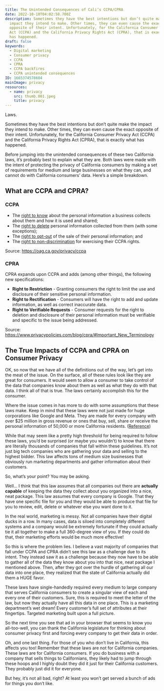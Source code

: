 ```yaml
---
title: The Unintended Consequences of Cali’s CCPA/CPRA
date: 2022-10-10T04:02:58.700Z
description: Sometimes they have the best intentions but don’t quite make the
  impact they intend to make. Other times, they can even cause the exact
  opposite of their intent. Unfortunately, for the California Consumer Privacy
  Act (CCPA) and the California Privacy Rights Act (CPRA), that is exactly what
  has happened.
draft: false
keywords:
  - Digital marketing
  - Consumer privacy
  - CCPA
  - CPRA
  - CCPA backfires
  - CCPA unintended consequences
ID: 1665374578684
mainImage: privacy
resources:
  - name: privacy
    src: thumb.001.jpeg
    title: privacy
---
```

Laws.

Sometimes they have the best intentions but don’t quite make the impact they intend to make. Other times, they can even cause the exact opposite of their intent. Unfortunately, for the California Consumer Privacy Act (CCPA) and the California Privacy Rights Act (CPRA), that is exactly what has happened.

Before jumping into the unintended consequences of these two California laws, it’s probably best to explain what they are. Both laws were made with the intent of protecting the privacy of California consumers by making a set of requirements for medium and large businesses on what they can, and cannot do with California consumers’ data. Here’s a simple breakdown.

## What are CCPA and CPRA?

### CCPA

* The [right to know](https://oag.ca.gov/privacy/ccpa#sectionc) about the personal information a business collects about them and how it is used and shared;
* The [right to delete](https://oag.ca.gov/privacy/ccpa#sectione) personal information collected from them (with some exceptions);
* The [right to opt-out](https://oag.ca.gov/privacy/ccpa#sectionb) of the sale of their personal information; and
* The [right to non-discrimination](https://oag.ca.gov/privacy/ccpa#sectionf) for exercising their CCPA rights.

Source: [](https://oag.ca.gov/privacy/ccpa)<https://oag.ca.gov/privacy/ccpa>

### CPRA

CPRA expands upon CCPA and adds (among other things), the following new specifications:

* **Right to Restriction** - Granting consumers the right to limit the use and disclosure of their sensitive personal information.
* **Right to Rectification** - Consumers will have the right to add and update information, as well as correct inaccurate data.
* **Right to Verifiable Requests** - Consumer requests for the right to deletion and disclosure of their personal information must be verifiable and specific to the issue being addressed.

Source: [](https://www.privacypolicies.com/blog/cpra/#Important_New_Terminology)<https://www.privacypolicies.com/blog/cpra/#Important_New_Terminology>

## The True Impacts of CCPA and CPRA on Consumer Privacy

OK, so now that we have all of the definitions out of the way, let’s get into the meat of the issue. On the surface, all of these rules look like they are great for consumers. It would seem to allow a consumer to take control of the data that companies know about them as well as what they do with that data. I think all of that is true. The laws certainly accomplish this for the consumer.

Where the issue comes in has more to do with some assumptions that these laws make. Keep in mind that these laws were not just made for huge corporations like Google and Meta. They are made for every company with over $25 million in gross revenue or ones that buy, sell, share or receive the personal information of 50,000 or more California residents. ([Reference](https://higgslaw.com/am-i-subject-to-the-ccpa/))

While that may seem like a pretty high threshold for being required to follow these laws, you’d be surprised (or maybe you wouldn’t) to know that there are literally thousands of companies that fall within these guidelines. It’s not just big tech companies who are gathering your data and selling to the highest bidder. This law affects tons of medium size businesses that obviously run marketing departments and gather information about their customers.

So, what’s your point? You may be asking.

Well… I think that this law assumes that all companies out there are **actually capable** of keeping the data they collect about you organized into a nice, neat package. This law assumes that every company is Google. That they have one specific file for you and they would be able to produce that file for you to review, edit, delete or whatever else you want done to it.

In the real world, marketing is messy. Not all companies have their digital ducks in a row. In many cases, data is siloed into completely different systems and a company would be extremely fortunate if they could actually tie it all together to make a full 360-degree view of you. If they could do that, their marketing efforts would be much more effective!

So this is where the problem lies. I believe a vast majority of companies that fall under CCPA and CPRA didn’t see this law as a challenge due to its intent. They instead saw it as a challenge because they now have to be able to gather all of the data they know about you into that nice, neat package I mentioned above. Then, after they got over the hurdle of gathering all our data into one place, they realized that the state of California actually did them a HUGE favor.

These laws have single-handedly required every medium to large company that serves California consumers to create a singular view of each and every one of their customers. Sure, this is required to meet the letter of the law, but now they actually have all this data in one place. This is a marketing department’s wet dream! Every customer’s full set of attributes at their fingertips. Targeted marketing built upon a full picture.

So the next time you see that ad in your browser that seems to know you all-too-well, you can thank the California legislature for thinking about consumer privacy first and forcing every company to get their data in order.

Oh, and one last thing. For those of you who don’t live in California, this affects you too! Remember that these laws are not for California companies. These laws are for California consumers. If you do business with a company that sells things to Californians, they likely had to jump through these hoops and I highly doubt they did it just for their California customers. They probably just did it for everyone.

But hey, it’s not all bad, right? At least you won’t get served a bunch of ads for things you don’t like.